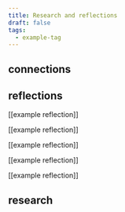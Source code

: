 ```yaml
---
title: Research and reflections
draft: false
tags:
  - example-tag
---
```


## connections

## reflections
[[example reflection]]

[[example reflection]]

[[example reflection]]

[[example reflection]]

[[example reflection]]

## research